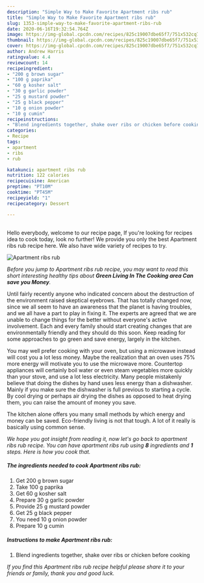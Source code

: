 ```yaml
---
description: "Simple Way to Make Favorite Apartment ribs rub"
title: "Simple Way to Make Favorite Apartment ribs rub"
slug: 1353-simple-way-to-make-favorite-apartment-ribs-rub
date: 2020-06-16T19:32:54.764Z
image: https://img-global.cpcdn.com/recipes/825c19007dbe65f7/751x532cq70/apartment-ribs-rub-recipe-main-photo.jpg
thumbnail: https://img-global.cpcdn.com/recipes/825c19007dbe65f7/751x532cq70/apartment-ribs-rub-recipe-main-photo.jpg
cover: https://img-global.cpcdn.com/recipes/825c19007dbe65f7/751x532cq70/apartment-ribs-rub-recipe-main-photo.jpg
author: Andrew Harris
ratingvalue: 4.4
reviewcount: 14
recipeingredient:
- "200 g brown sugar"
- "100 g paprika"
- "60 g kosher salt"
- "30 g garlic powder"
- "25 g mustard powder"
- "25 g black pepper"
- "10 g onion powder"
- "10 g cumin"
recipeinstructions:
- "Blend ingredients together, shake over ribs or chicken before cooking"
categories:
- Recipe
tags:
- apartment
- ribs
- rub

katakunci: apartment ribs rub 
nutrition: 122 calories
recipecuisine: American
preptime: "PT10M"
cooktime: "PT45M"
recipeyield: "1"
recipecategory: Dessert

---
```

<br>
Hello everybody, welcome to our recipe page, If you're looking for recipes idea to cook today, look no further! We provide you only the best Apartment ribs rub recipe here. We also have wide variety of recipes to try.
<br>


![Apartment ribs rub](https://img-global.cpcdn.com/recipes/825c19007dbe65f7/751x532cq70/apartment-ribs-rub-recipe-main-photo.jpg)

<i>Before you jump to Apartment ribs rub recipe, you may want to read this short interesting healthy tips about 
<strong>Green Living In The Cooking area Can save you Money</strong>.</i>
</br>

Until fairly recently anyone who indicated concern about the destruction of the environment raised skeptical eyebrows. That has totally changed now, since we all seem to have an awareness that the planet is having troubles, and we all have a part to play in fixing it. The experts are agreed that we are unable to change things for the better without everyone's active involvement. Each and every family should start creating changes that are environmentally friendly and they should do this soon. Keep reading for some approaches to go green and save energy, largely in the kitchen.

You may well prefer cooking with your oven, but using a microwave instead will cost you a lot less money. Maybe the realization that an oven uses 75% more energy will motivate you to use the microwave more. Countertop appliances will certainly boil water or even steam vegetables more quickly than your stove, and use a lot less electricity. Many people mistakenly believe that doing the dishes by hand uses less energy than a dishwasher. Mainly if you make sure the dishwasher is full previous to starting a cycle. By cool drying or perhaps air drying the dishes as opposed to heat drying them, you can raise the amount of money you save.

The kitchen alone offers you many small methods by which energy and money can be saved. Eco-friendly living is not that tough. A lot of it really is basically using common sense.


<i>We hope you got insight from reading it, now let's go back to apartment ribs rub recipe. You can have apartment ribs rub using <strong>8</strong> ingredients and <strong>1</strong> steps. Here is how you cook that.
</i>

##### The ingredients needed to cook Apartment ribs rub:

1. Get 200 g brown sugar
1. Take 100 g paprika
1. Get 60 g kosher salt
1. Prepare 30 g garlic powder
1. Provide 25 g mustard powder
1. Get 25 g black pepper
1. You need 10 g onion powder
1. Prepare 10 g cumin


##### Instructions to make Apartment ribs rub:

1. Blend ingredients together, shake over ribs or chicken before cooking


<i>If you find this Apartment ribs rub recipe helpful please share it to your friends or family, thank you and good luck.</i>
